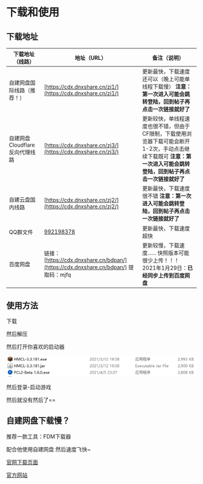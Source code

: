 # 下载和使用

## 下载地址

| **下载地址（线路）**           | **地址（URL）**                                              | **备注（说明）**                                             |
| ------------------------------ | ------------------------------------------------------------ | ------------------------------------------------------------ |
| 自建网盘国际线路（推荐！）     | [https://cdx.dnxshare.cn/zj1/](https://cdx.dnxshare.cn/zj1/) | 更新最快，下载速度还可以（晚上可能单线程下载慢） **注意：第一次进入可能会跳转登陆，回到帖子再点击一次链接就好了** |
| 自建网盘Cloudflare反向代理线路 | [https://cdx.dnxshare.cn/zj3/](https://cdx.dnxshare.cn/zj3/) | 更新较快，单线程速度也很不错，但由于CF限制，下载使用浏览器下载可能会断开1-2次，手动点击继续下载既可 **注意：第一次进入可能会跳转登陆，回到帖子再点击一次链接就好了** |
| 自建云盘国内线路               | [https://cdx.dnxshare.cn/zj2/](https://cdx.dnxshare.cn/zj2/) | 更新最快，下载速度很不错 **注意：第一次进入可能会跳转登陆，回到帖子再点击一次链接就好了** |
| QQ群文件                       | [992198378](https://jq.qq.com/?_wv=1027&k=h5ATVnpf)          | 更新最快，下载速度超快                                       |
| 百度网盘                       | 链接：[https://cdx.dnxshare.cn/bdpan/](https://cdx.dnxshare.cn/bdpan/) 提取码：mjfq | 更新较慢，下载速度...... 快照版本可能很少上传！！！ 2021年1月29日：**已经同步上传到百度网盘** |

## 使用方法

下载

然后解压

然后打开你喜欢的启动器

![image-20210423221133014](./README.assets/image-20210423221133014.png)

然后登录-启动游戏

然后就没有然后了==

## 自建网盘下载慢？

推荐一款工具：FDM下载器

配合他使用自建网盘 然后速度飞快~

<a href="https://www.freedownloadmanager.org/zh/download.htm" target="_blank">官网下载页面</a>

<a href="https://www.freedownloadmanager.org/zh/" target="_blank">官方网站</a>

 <comment-comment/> 
